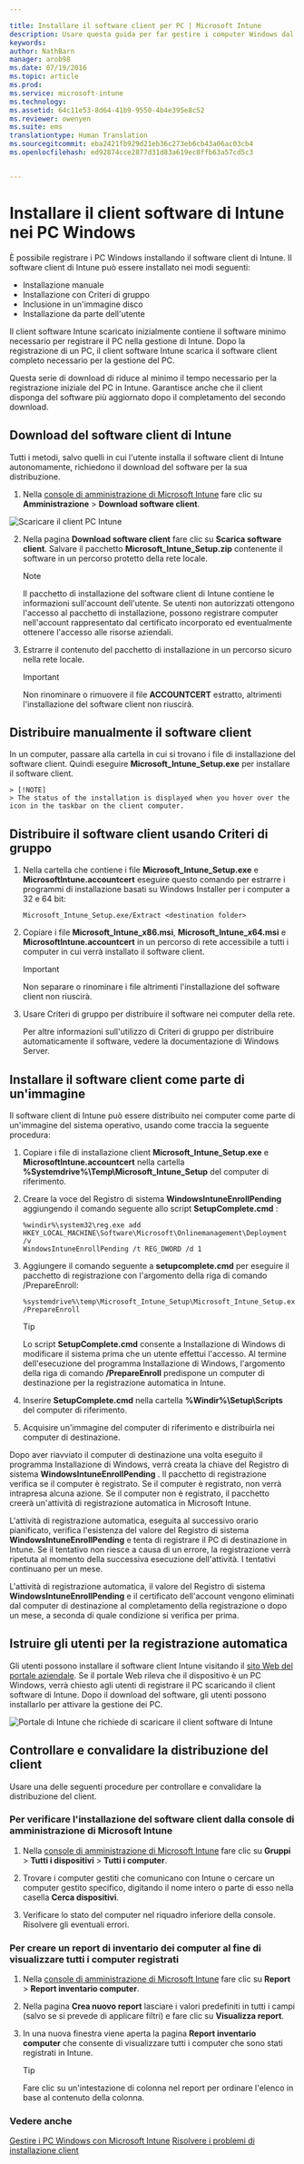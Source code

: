 ```yaml
---

title: Installare il software client per PC | Microsoft Intune
description: Usare questa guida per far gestire i computer Windows dal software client di Microsoft Intune.
keywords: 
author: NathBarn
manager: arob98
ms.date: 07/19/2016
ms.topic: article
ms.prod: 
ms.service: microsoft-intune
ms.technology: 
ms.assetid: 64c11e53-8d64-41b9-9550-4b4e395e8c52
ms.reviewer: owenyen
ms.suite: ems
translationtype: Human Translation
ms.sourcegitcommit: eba2421fb929d21eb36c273eb6cb43a06ac03cb4
ms.openlocfilehash: ed92874cce2877d31d83a619ec8ffb63a57cd5c3


---
```


# <a name="install-the-intune-software-client-on-windows-pcs"></a>Installare il client software di Intune nei PC Windows
È possibile registrare i PC Windows installando il software client di Intune. Il software client di Intune può essere installato nei modi seguenti:

- Installazione manuale
- Installazione con Criteri di gruppo
- Inclusione in un'immagine disco
- Installazione da parte dell'utente

Il client software Intune scaricato inizialmente contiene il software minimo necessario per registrare il PC nella gestione di Intune. Dopo la registrazione di un PC, il client software Intune scarica il software client completo necessario per la gestione del PC.

Questa serie di download di riduce al minimo il tempo necessario per la registrazione iniziale del PC in Intune. Garantisce anche che il client disponga del software più aggiornato dopo il completamento del secondo download.

## <a name="download-the-intune-client-software"></a>Download del software client di Intune

Tutti i metodi, salvo quelli in cui l'utente installa il software client di Intune autonomamente, richiedono il download del software per la sua distribuzione.

1.  Nella [console di amministrazione di Microsoft Intune](https://manage.microsoft.com/) fare clic su **Amministrazione** &gt; **Download software client**.

  ![Scaricare il client PC Intune](../media/pc-sa-client-download.png)

2.  Nella pagina **Download software client** fare clic su **Scarica software client**. Salvare il pacchetto **Microsoft_Intune_Setup.zip** contenente il software in un percorso protetto della rete locale.

    > [!NOTE]
    > Il pacchetto di installazione del software client di Intune contiene le informazioni sull'account dell'utente. Se utenti non autorizzati ottengono l'accesso al pacchetto di installazione, possono registrare computer nell'account rappresentato dal certificato incorporato ed eventualmente ottenere l'accesso alle risorse aziendali.

3.  Estrarre il contenuto del pacchetto di installazione in un percorso sicuro nella rete locale.

    > [!IMPORTANT]
    > Non rinominare o rimuovere il file **ACCOUNTCERT** estratto, altrimenti l'installazione del software client non riuscirà.

## <a name="deploy-the-client-software-manually"></a>Distribuire manualmente il software client

In un computer, passare alla cartella in cui si trovano i file di installazione del software client. Quindi eseguire **Microsoft_Intune_Setup.exe** per installare il software client.

    > [!NOTE]
    > The status of the installation is displayed when you hover over the icon in the taskbar on the client computer.

## <a name="deploy-the-client-software-by-using-group-policy"></a>Distribuire il software client usando Criteri di gruppo

1.  Nella cartella che contiene i file **Microsoft_Intune_Setup.exe** e **MicrosoftIntune.accountcert** eseguire questo comando per estrarre i programmi di installazione basati su Windows Installer per i computer a 32 e 64 bit:

    ```
    Microsoft_Intune_Setup.exe/Extract <destination folder>
    ```

2.  Copiare i file **Microsoft_Intune_x86.msi**, **Microsoft_Intune_x64.msi** e **MicrosoftIntune.accountcert** in un percorso di rete accessibile a tutti i computer in cui verrà installato il software client.

    > [!IMPORTANT]
    > Non separare o rinominare i file altrimenti l'installazione del software client non riuscirà.

3.  Usare Criteri di gruppo per distribuire il software nei computer della rete.

    Per altre informazioni sull'utilizzo di Criteri di gruppo per distribuire automaticamente il software, vedere la documentazione di Windows Server.

## <a name="deploy-the-client-software-as-part-of-an-image"></a>Installare il software client come parte di un'immagine
Il software client di Intune può essere distribuito nei computer come parte di un'immagine del sistema operativo, usando come traccia la seguente procedura:

1.  Copiare i file di installazione client **Microsoft_Intune_Setup.exe** e **MicrosoftIntune.accountcert** nella cartella **%Systemdrive%\Temp\Microsoft_Intune_Setup** del computer di riferimento.

2.  Creare la voce del Registro di sistema **WindowsIntuneEnrollPending** aggiungendo il comando seguente allo script **SetupComplete.cmd** :

    ```
    %windir%\system32\reg.exe add HKEY_LOCAL_MACHINE\Software\Microsoft\Onlinemanagement\Deployment /v
    WindowsIntuneEnrollPending /t REG_DWORD /d 1
    ```

3.  Aggiungere il comando seguente a **setupcomplete.cmd** per eseguire il pacchetto di registrazione con l'argomento della riga di comando /PrepareEnroll:

    ```
    %systemdrive%\temp\Microsoft_Intune_Setup\Microsoft_Intune_Setup.exe /PrepareEnroll
    ```
    > [!TIP]
    > Lo script **SetupComplete.cmd** consente a Installazione di Windows di modificare il sistema prima che un utente effettui l'accesso. Al termine dell'esecuzione del programma Installazione di Windows, l'argomento della riga di comando **/PrepareEnroll** predispone un computer di destinazione per la registrazione automatica in Intune.

4.  Inserire **SetupComplete.cmd** nella cartella **%Windir%\Setup\Scripts** del computer di riferimento.

5.  Acquisire un'immagine del computer di riferimento e distribuirla nei computer di destinazione.

Dopo aver riavviato il computer di destinazione una volta eseguito il programma Installazione di Windows, verrà creata la chiave del Registro di sistema **WindowsIntuneEnrollPending** . Il pacchetto di registrazione verifica se il computer è registrato. Se il computer è registrato, non verrà intrapresa alcuna azione. Se il computer non è registrato, il pacchetto creerà un'attività di registrazione automatica in Microsoft Intune.

L'attività di registrazione automatica, eseguita al successivo orario pianificato, verifica l'esistenza del valore del Registro di sistema **WindowsIntuneEnrollPending** e tenta di registrare il PC di destinazione in Intune. Se il tentativo non riesce a causa di un errore, la registrazione verrà ripetuta al momento della successiva esecuzione dell'attività. I tentativi continuano per un mese.

L'attività di registrazione automatica, il valore del Registro di sistema **WindowsIntuneEnrollPending** e il certificato dell'account vengono eliminati dal computer di destinazione al completamento della registrazione o dopo un mese, a seconda di quale condizione si verifica per prima.

## <a name="instruct-users-to-selfenroll"></a>Istruire gli utenti per la registrazione automatica

Gli utenti possono installare il software client Intune visitando il [sito Web del portale aziendale](http://portal..manage.microsoft.com). Se il portale Web rileva che il dispositivo è un PC Windows, verrà chiesto agli utenti di registrare il PC scaricando il client software di Intune. Dopo il download del software, gli utenti possono installarlo per attivare la gestione dei PC.

![Portale di Intune che richiede di scaricare il client software di Intune](../media/software-client-download.png)

## <a name="monitor-and-validate-successful-client-deployment"></a>Controllare e convalidare la distribuzione del client
Usare una delle seguenti procedure per controllare e convalidare la distribuzione del client.

### <a name="to-verify-the-installation-of-the-client-software-from-the-microsoft-intune-administrator-console"></a>Per verificare l'installazione del software client dalla console di amministrazione di Microsoft Intune

1.  Nella [console di amministrazione di Microsoft Intune](https://manage.microsoft.com/) fare clic su **Gruppi** &gt; **Tutti i dispositivi** &gt; **Tutti i computer**.

2.  Trovare i computer gestiti che comunicano con Intune o cercare un computer gestito specifico, digitando il nome intero o parte di esso nella casella **Cerca dispositivi**.

3.  Verificare lo stato del computer nel riquadro inferiore della console. Risolvere gli eventuali errori.

### <a name="to-create-a-computer-inventory-report-to-display-all-enrolled-computers"></a>Per creare un report di inventario dei computer al fine di visualizzare tutti i computer registrati

1.  Nella [console di amministrazione di Microsoft Intune](https://manage.microsoft.com/) fare clic su **Report** &gt; **Report inventario computer**.

2.  Nella pagina **Crea nuovo report** lasciare i valori predefiniti in tutti i campi (salvo se si prevede di applicare filtri) e fare clic su **Visualizza report**.

3.  In una nuova finestra viene aperta la pagina **Report inventario computer** che consente di visualizzare tutti i computer che sono stati registrati in Intune.

    > [!TIP]
    > Fare clic su un'intestazione di colonna nel report per ordinare l'elenco in base al contenuto della colonna.


### <a name="see-also"></a>Vedere anche
[Gestire i PC Windows con Microsoft Intune](manage-windows-pcs-with-microsoft-intune.md)
[Risolvere i problemi di installazione client](../troubleshoot/troubleshoot-client-setup-in-microsoft-intune.md)



<!--HONumber=Nov16_HO1-->


